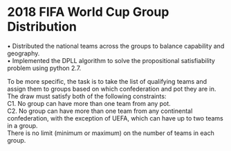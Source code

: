 # 2018 FIFA World Cup Group Distribution
• Distributed the national teams across the groups to balance capability and geography.            
• Implemented the DPLL algorithm to solve the propositional satisfiability problem using python 2.7.                  

To be more specific, the task is to take the list of qualifying teams and assign them to groups based on
which confederation and pot they are in. The draw must satisfy both of the following constraints:               
C1. No group can have more than one team from any pot.                            
C2. No group can have more than one team from any continental confederation, with the exception of UEFA, which can have up to two teams in a group.                             
There is no limit (minimum or maximum) on the number of teams in each group.
